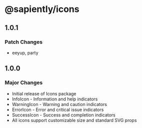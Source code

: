 # @sapiently/icons

## 1.0.1

### Patch Changes

- eeyup, party

## 1.0.0

### Major Changes

- Initial release of Icons package
- InfoIcon - Information and help indicators
- WarningIcon - Warning and caution indicators
- ErrorIcon - Error and critical issue indicators
- SuccessIcon - Success and completion indicators
- All icons support customizable size and standard SVG props
